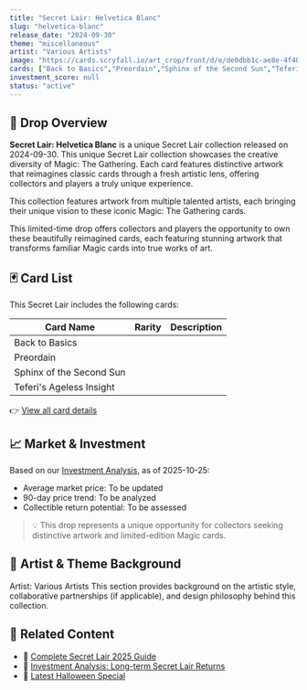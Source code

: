 ```yaml
---
title: "Secret Lair: Helvetica Blanc"
slug: "helvetica-blanc"
release_date: "2024-09-30"
theme: "miscellaneous"
artist: "Various Artists"
image: "https://cards.scryfall.io/art_crop/front/d/e/de0dbb1c-ae8e-4f40-b7b4-016fea692da9.jpg?1727568741"
cards: ["Back to Basics","Preordain","Sphinx of the Second Sun","Teferi's Ageless Insight"]
investment_score: null
status: "active"
---
```


## 💠 Drop Overview
**Secret Lair: Helvetica Blanc** is a unique Secret Lair collection released on 2024-09-30. This unique Secret Lair collection showcases the creative diversity of Magic: The Gathering. Each card features distinctive artwork that reimagines classic cards through a fresh artistic lens, offering collectors and players a truly unique experience.

This collection features artwork from multiple talented artists, each bringing their unique vision to these iconic Magic: The Gathering cards.

This limited-time drop offers collectors and players the opportunity to own these beautifully reimagined cards, each featuring stunning artwork that transforms familiar Magic cards into true works of art.

## 🃏 Card List
This Secret Lair includes the following cards:

| Card Name | Rarity | Description |
|-----------|---------|-------------|
| Back to Basics |  |  |
| Preordain |  |  |
| Sphinx of the Second Sun |  |  |
| Teferi's Ageless Insight |  |  |

👉 [View all card details](/cards?drop=helvetica-blanc)

## 📈 Market & Investment
Based on our [Investment Analysis](/investment/helvetica-blanc), as of 2025-10-25:
- Average market price: To be updated
- 90-day price trend: To be analyzed
- Collectible return potential: To be assessed

> 💡 This drop represents a unique opportunity for collectors seeking distinctive artwork and limited-edition Magic cards.

## 🎨 Artist & Theme Background
Artist: Various Artists
This section provides background on the artistic style, collaborative partnerships (if applicable), and design philosophy behind this collection.

## 🔗 Related Content
- 📰 [Complete Secret Lair 2025 Guide](/news/secret-lair-2025-complete-guide)
- 💼 [Investment Analysis: Long-term Secret Lair Returns](/investment)
- 🎃 [Latest Halloween Special](/drops/secret-scare-superdrop-2025)